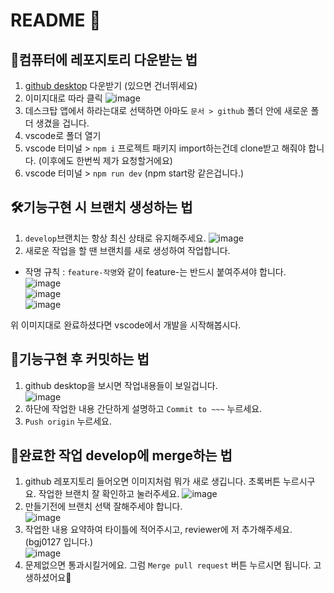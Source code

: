 # README 🥺

## 🎫컴퓨터에 레포지토리 다운받는 법

1. [github desktop](https://desktop.github.com/download/) 다운받기 (있으면 건너뛰세요)
2. 이미지대로 따라 클릭 ![image](https://github.com/user-attachments/assets/cf508118-50d5-4b41-9d05-8a136a62d65f)
3. 데스크탑 앱에서 하라는대로 선택하면 아마도 `문서 > github` 폴더 안에 새로운 폴더 생겼을 겁니다.
4. vscode로 폴더 열기
5. vscode 터미널 > `npm i` 프로젝트 패키지 import하는건데 clone받고 해줘야 합니다. (이후에도 한번씩 제가 요청할거에요)
6. vscode 터미널 > `npm run dev` (npm start랑 같은겁니다.)

## 🛠기능구현 시 브랜치 생성하는 법

1. `develop`브랜치는 항상 최신 상태로 유지해주세요.
![image](https://github.com/user-attachments/assets/8e307695-d679-4723-ab1f-261203c83dff)
2. 새로운 작업을 할 땐 브랜치를 새로 생성하여 작업합니다.
- 작명 규칙 : `feature-작명`와 같이 feature-는 반드시 붙여주셔야 합니다.   
![image](https://github.com/user-attachments/assets/3de6dbc7-8fb6-4eb3-9e2c-aa5f89b3986b)   
![image](https://github.com/user-attachments/assets/7648c85f-a17b-457b-869b-f19c40d54206)   
![image](https://github.com/user-attachments/assets/a0f79bef-590b-4731-8e60-78cb08a98940)   

위 이미지대로 완료하셨다면 vscode에서 개발을 시작해봅시다.

 ## 🎯기능구현 후 커밋하는 법

1. github desktop을 보시면 작업내용들이 보일겁니다.   
![image](https://github.com/user-attachments/assets/de8b618c-69e5-4baa-b9b7-5fcb2a8e44e5)
2. 하단에 작업한 내용 간단하게 설명하고 `Commit to ~~~` 누르세요.
3. `Push origin` 누르세요.

## 🎉완료한 작업 develop에 merge하는 법

1. github 레포지토리 들어오면 이미지처럼 뭐가 새로 생깁니다. 초록버튼 누르시구요. 작업한 브랜치 잘 확인하고 눌러주세요.
![image](https://github.com/user-attachments/assets/9866b291-1137-4968-81c5-eab07bfc5adb)   
2. 만들기전에 브랜치 선택 잘해주세야 합니다.   
![image](https://github.com/user-attachments/assets/67bbf899-807d-4d02-a751-e370b4f52012)
3. 작업한 내용 요약하여 타이틀에 적어주시고, reviewer에 저 추가해주세요.(bgj0127 입니다.)   
![image](https://github.com/user-attachments/assets/19170ae0-61df-4e33-b747-9cc0a1ae4920)
4. 문제없으면 통과시킬거에요. 그럼 `Merge pull request` 버튼 누르시면 됩니다. 고생하셨어요🤗



